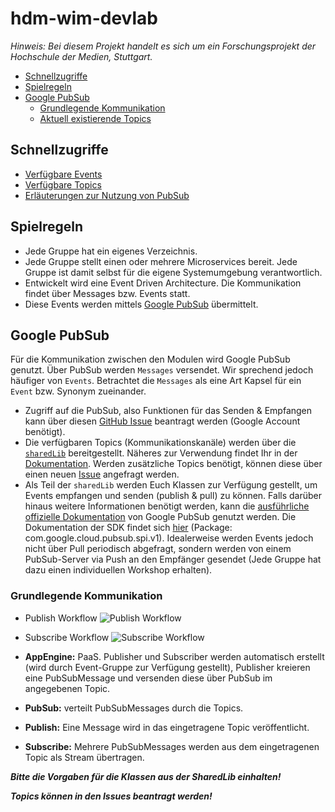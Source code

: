 # hdm-wim-devlab

*Hinweis: Bei diesem Projekt handelt es sich um ein Forschungsprojekt der Hochschule der Medien, Stuttgart.*

* [Schnellzugriffe](#schnellzugriffe)
* [Spielregeln](#spielregeln)
* [Google PubSub](#google-pubsub)
    * [Grundlegende Kommunikation](#grundlegende-kommunikation)
    * [Aktuell existierende Topics](https://github.com/Purii/hdm-wim-devlab/blob/master/docs/Topics.md)
    
    
## Schnellzugriffe
        
* [Verfügbare Events](https://github.com/Purii/hdm-wim-devlab/blob/master/docs/Events.md)
* [Verfügbare Topics](https://github.com/Purii/hdm-wim-devlab/blob/master/docs/Topics.md)
* [Erläuterungen zur Nutzung von PubSub](https://github.com/Purii/hdm-wim-devlab/blob/master/docs/PubSub.md)

## Spielregeln

* Jede Gruppe hat ein eigenes Verzeichnis.
* Jede Gruppe stellt einen oder mehrere Microservices bereit. Jede Gruppe ist damit selbst für die eigene Systemumgebung verantwortlich.
* Entwickelt wird eine Event Driven Architecture. Die Kommunikation findet über Messages bzw. Events statt.
* Diese Events werden mittels [Google PubSub](https://cloud.google.com/pubsub/docs/overview) übermittelt.

## Google PubSub

Für die Kommunikation zwischen den Modulen wird Google PubSub genutzt.
Über PubSub werden `Messages` versendet. Wir sprechend jedoch häufiger von `Events`.
Betrachtet die `Messages` als eine Art Kapsel für ein `Event` bzw. Synonym zueinander.

* Zugriff auf die PubSub, also Funktionen für das Senden & Empfangen kann über diesen [GitHub Issue](https://github.com/Purii/hdm-wim-devlab/issues/4) beantragt werden (Google Account benötigt).
* Die verfügbaren Topics (Kommunikationskanäle) werden über die [`sharedLib`](https://github.com/Purii/hdm-wim-devlab/blob/master/docs/Topics.md) bereitgestellt. Näheres zur Verwendung findet Ihr in der [Dokumentation](https://github.com/Purii/hdm-wim-devlab/blob/master/docs/PubSub.md#google-cloud#L36). Werden zusätzliche Topics benötigt, können diese über einen neuen [Issue](https://github.com/Purii/hdm-wim-devlab/issues/new) angefragt werden.
* Als Teil der `sharedLib` werden Euch Klassen zur Verfügung gestellt, um Events empfangen und senden (publish & pull) zu können. Falls darüber hinaus weitere Informationen benötigt werden, kann die [ausführliche offizielle Dokumentation](https://cloud.google.com/pubsub/docs/reference/libraries) von Google PubSub genutzt werden. Die Dokumentation der SDK findet sich [hier](http://googlecloudplatform.github.io/google-cloud-java/0.18.0/apidocs/index.html) (Package: com.google.cloud.pubsub.spi.v1). Idealerweise werden Events jedoch nicht über Pull periodisch abgefragt, sondern werden von einem PubSub-Server via Push an den Empfänger gesendet (Jede Gruppe hat dazu einen individuellen Workshop erhalten).

### Grundlegende Kommunikation
* Publish Workflow
![Publish Workflow](https://github.com/Purii/hdm-wim-devlab/blob/master/assets/Publish.PNG)

* Subscribe Workflow
![Subscribe Workflow](https://github.com/Purii/hdm-wim-devlab/blob/master/assets/Subscribe.PNG)

* **AppEngine:** PaaS. Publisher und Subscriber werden automatisch erstellt (wird durch Event-Gruppe zur Verfügung gestellt), Publisher kreieren eine PubSubMessage und versenden diese über PubSub im angegebenen Topic.
* **PubSub:** verteilt PubSubMessages durch die Topics.
* **Publish:** Eine Message wird in das eingetragene Topic veröffentlicht.
* **Subscribe:** Mehrere PubSubMessages werden aus dem eingetragenen Topic als Stream übertragen.

***Bitte die Vorgaben für die Klassen aus der SharedLib einhalten!***

***Topics können in den Issues beantragt werden!***
